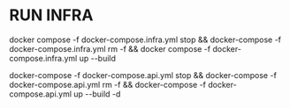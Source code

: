 # RUN INFRA

docker compose -f docker-compose.infra.yml stop && docker-compose -f docker-compose.infra.yml rm -f && docker compose -f docker-compose.infra.yml up --build

docker-compose -f docker-compose.api.yml stop && docker-compose -f docker-compose.api.yml rm -f && docker-compose -f docker-compose.api.yml up --build -d
